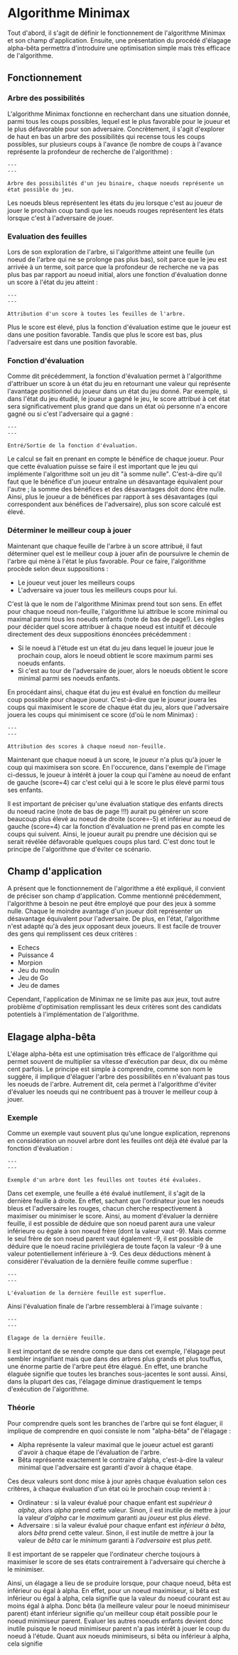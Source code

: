 # Algorithme Minimax

Tout d'abord, il s'agit de définir le fonctionnement de l'algorithme Minimax et son champ d'application. Ensuite, une présentation du procédé d'élagage alpha-bêta permettra d'introduire une optimisation simple mais très efficace de l'algorithme.

## Fonctionnement

### Arbre des possibilités

L'algorithme Minimax fonctionne en recherchant dans une situation donnée, parmi tous les coups possibles, lequel est le plus favorable pour le joueur et le plus défavorable pour son adversaire. Concrètement, il s'agit d'explorer de haut en bas un arbre des possibilités qui recense tous les coups possibles, sur plusieurs coups à l'avance (le nombre de coups à l'avance représente la profondeur de recherche de l'algorithme) :

```{figure} images/minimax_tree.png
---
---

Arbre des possibilités d'un jeu binaire, chaque noeuds représente un état possible du jeu.
```

Les noeuds bleus représentent les états du jeu lorsque c'est au joueur de jouer le prochain coup tandi que les noeuds rouges représentent les états lorsque c'est à l'adversaire de jouer.

### Evaluation des feuilles

Lors de son exploration de l'arbre, si l'algorithme atteint une feuille (un noeud de l'arbre qui ne se prolonge pas plus bas), soit parce que le jeu est arrivée à un terme, soit parce que la profondeur de recherche ne va pas plus bas par rapport au noeud initial, alors une fonction d'évaluation donne un score à l'état du jeu atteint :

```{figure} images/minimax_tree_score.png
---
---

Attribution d'un score à toutes les feuilles de l'arbre.
```

Plus le score est élevé, plus la fonction d'évaluation estime que le joueur est dans une position favorable. Tandis que plus le score est bas, plus l'adversaire est dans une position favorable.

### Fonction d'évaluation

Comme dit précédemment, la fonction d'évaluation permet à l'algorithme d'attribuer un score à un état du jeu en retournant une valeur qui représente l'avantage positionnel du joueur dans un état du jeu donné. Par exemple, si dans l'état du jeu étudié, le joueur a gagné le jeu, le score attribué à cet état sera significativement plus grand que dans un état où personne n'a encore gagné ou si c'est l'adversaire qui a gagné :

```{figure} images/evaluation_function.png
---
---

Entré/Sortie de la fonction d'évaluation.
```

Le calcul se fait en prenant en compte le bénéfice de chaque joueur. Pour que cette évaluation puisse se faire il est important que le jeu qui implémente l'algorithme soit un jeu dit "à somme nulle". C'est-à-dire qu'il faut que le bénéfice d'un joueur entraîne un désavantage équivalent pour l'autre ; la somme des bénéfices et des désavantages doit donc être nulle. Ainsi, plus le joueur a de bénéfices par rapport à ses désavantages (qui correspondent aux bénéfices de l'adversaire), plus son score calculé est élevé.

### Déterminer le meilleur coup à jouer

Maintenant que chaque feuille de l'arbre à un score attribué, il faut déterminer quel est le meilleur coup à jouer afin de poursuivre le chemin de l'arbre qui mène à l'état le plus favorable. Pour ce faire, l'algorithme procède selon deux suppositions :

- Le joueur veut jouer les meilleurs coups
- L'adversaire va jouer tous les meilleurs coups pour lui.

C'est là que le nom de l'algorithme Minimax prend tout son sens. En effet pour chaque noeud non-feuille, l'algorithme lui attribue le score minimal ou maximal parmi tous les noeuds enfants (note de bas de page!). Les règles pour décider quel score attribuer à chaque noeud est intuitif et découle directement des deux suppositions énoncées précédemment :

- Si le noeud à l'étude est un état du jeu dans lequel le joueur joue le prochain coup, alors le noeud obtient le score maximum parmi ses noeuds enfants.
- Si c'est au tour de l'adversaire de jouer, alors le noeuds obtient le score minimal parmi ses noeuds enfants.

En procédant ainsi, chaque état du jeu est évalué en fonction du meilleur coup possible pour chaque joueur. C'est-à-dire que le joueur jouera les coups qui maximisent le score de chaque état du jeu, alors que l'adversaire jouera les coups qui minimisent ce score (d'où le nom Minimax) :

```{figure} images/minimax_value.png
---
---

Attribution des scores à chaque noeud non-feuille.
```

Maintenant que chaque noeud à un score, le joueur n'a plus qu'à jouer le coup qui maximisera son score. En l'occurence, dans l'exemple de l'image ci-dessus, le joueur à intérêt à jouer la coup qui l'amène au noeud de enfant de gauche (score=4) car c'est celui qui à le score le plus élevé parmi tous ses enfants.

Il est important de préciser qu'une évaluation statique des enfants directs du noeud racine (note de bas de page !!!) aurait pu générer un score beaucoup plus élevé au noeud de droite (score=-5)  et inférieur au noeud de gauche (score=4) car la fonction d'évaluation ne prend pas en compte les coups qui suivent. Ainsi, le joueur aurait pu prendre une décision qui se serait révélée défavorable quelques coups plus tard. C'est donc tout le principe de l'algorithme que d'éviter ce scénario.

## Champ d'application

A présent que le fonctionnement de l'algorithme a été expliqué, il convient de préciser son champ d'application. Comme mentionné précédemment, l'algorithme à besoin ne peut être employé que pour des jeux à somme nulle. Chaque le moindre avantage d'un joueur doit représenter un désavantage équivalent pour l'adversaire. De plus, en l'état, l'algorithme n'est adapté qu'à des jeux opposant deux joueurs. Il est facile de trouver des gens qui remplissent ces deux critères :

- Echecs
- Puissance 4
- Morpion
- Jeu du moulin
- Jeu de Go
- Jeu de dames

Cependant, l'application de Minimax ne se limite pas aux jeux, tout autre problème d'optimisation remplissant les deux critères sont des candidats potentiels à l'implémentation de l'algorithme.

## Elagage alpha-bêta

L'élage alpha-bêta est une optimisation très efficace de l'algorithme qui permet souvent de multiplier sa vitesse d'exécution par deux, dix ou même cent parfois. Le principe est simple à comprendre, comme son nom le suggère, il implique d'élaguer l'arbre des possibilités en n'évaluant pas tous les noeuds de l'arbre. Autrement dit, cela permet à l'algorithme d'éviter d'évaluer les noeuds qui ne contribuent pas à trouver le meilleur coup à jouer.

### Exemple

Comme un exemple vaut souvent plus qu'une longue explication, reprenons en considération un nouvel arbre dont les feuilles ont déjà été évalué par la fonction d'évaluation :

```{figure} images/alpha_beta_1.png
---
---

Exemple d'un arbre dont les feuilles ont toutes été évaluées.
```

Dans cet exemple, une feuille a été évalué inutilement, il s'agit de la dernière feuille à droite. En effet, sachant que l'ordinateur joue les noeuds bleus et l'adversaire les rouges, chacun cherche respectivement à maximiser ou minimiser le score. Ainsi, au moment d'évaluer la dernière feuille, il est possible de déduire que son noeud parent aura une valeur inférieure ou égale à son noeud frère (dont la valeur vaut -9). Mais comme le seul frère de son noeud parent vaut également -9, il est possible de déduire que le noeud racine privilégiera de toute façon la valeur -9 à une valeur potentiellement inférieure à -9. Ces deux déductions mènent à considérer l'évaluation de la dernière feuille comme superflue :

```{figure} images/alpha_beta_2.png
---
---

L'évaluation de la dernière feuille est superflue.
```

Ainsi l'évaluation finale de l'arbre ressemblerai à l'image suivante :

```{figure} images/alpha_beta_3.png
---
---

Elagage de la dernière feuille.
```

Il est important de se rendre compte que dans cet exemple, l'élagage peut sembler insgnifiant mais que dans des arbres plus grands et plus touffus, une énorme partie de l'arbre peut être élagué. En effet, une branche élaguée signifie que toutes les branches sous-jacentes le sont aussi. Ainsi, dans la plupart des cas, l'élagage diminue drastiquement le temps d'exécution de l'algorithme.

### Théorie

Pour comprendre quels sont les branches de l'arbre qui se font élaguer, il implique de comprendre en quoi consiste le nom "alpha-bêta" de l'élagage :

- Alpha représente la valeur maximal que le joueur actuel est garanti d'avoir à chaque étape de l'évaluation de l'arbre.
- Bêta représente exactement le contraire d'alpha, c'est-à-dire la valeur minimal que l'adversaire est garanti d'avoir à chaque étape.

Ces deux valeurs sont donc mise à jour après chaque évaluation selon ces critères, à chaque évaluation d'un état où le prochain coup revient à :

- Ordinateur : si la valeur évalué pour chaque enfant est *supérieur à alpha*, alors *alpha* prend cette valeur. Sinon, il est inutile de mettre à jour la valeur *d'alpha* car le *maximum* garanti au *joueur* est plus *élevé*.
- Adversaire : si la valeur évalué pour chaque enfant est *inférieur à bêta*, alors *bêta* prend cette valeur. Sinon, il est inutile de mettre à jour la valeur de *bêta* car le *minimum* garanti à *l'adversaire* est plus *petit*.

Il est important de se rappeler que l'ordinateur cherche toujours à maximiser le score de ses états contrairement à l'adversaire qui cherche à le minimiser.

Ainsi, un élagage a lieu de se produire lorsque, pour chaque noeud, bêta est inférieur ou égal à alpha. En effet, pour un noeud maximiseur, si bêta est inférieur ou égal à alpha, cela signifie que la valeur du noeud courant est au moins égal à alpha. Donc bêta (la meilleure valeur pour le noeud minimiseur parent) étant inférieur signifie qu'un meilleur coup était possible pour le noeud minimiseur parent. Evaluer les autres noeuds enfants devient donc inutile puisque le noeud minimiseur parent n'a pas intérêt à jouer le coup du noeud à l'étude. Quant aux noeuds minimiseurs, si bêta ou inférieur à alpha, cela signifie 